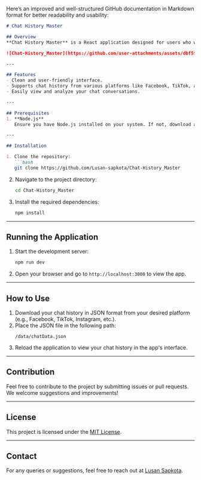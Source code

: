 Here’s an improved and well-structured GitHub documentation in Markdown format for better readability and usability:

```markdown
# Chat History Master

## Overview
**Chat History Master** is a React application designed for users who want to view chat history in a clean and organized interface. Simply upload your chat data in JSON format, and the app will display it for you.

![Chat-History_Master](https://github.com/user-attachments/assets/dbf5f7cd-59a8-4193-8f29-f35db5e455ee)

---

## Features
- Clean and user-friendly interface.
- Supports chat history from various platforms like Facebook, TikTok, and Instagram.
- Easily view and analyze your chat conversations.

---

## Prerequisites
1. **Node.js**  
   Ensure you have Node.js installed on your system. If not, download and install it from [Node.js Downloads](https://nodejs.org/en/download/package-manager).

---

## Installation

1. Clone the repository:
   ```bash
   git clone https://github.com/Lusan-sapkota/Chat-History_Master
   ```
   
2. Navigate to the project directory:
   ```bash
   cd Chat-History_Master
   ```

3. Install the required dependencies:
   ```bash
   npm install
   ```

---

## Running the Application

1. Start the development server:
   ```bash
   npm run dev
   ```
2. Open your browser and go to `http://localhost:3000` to view the app.

---

## How to Use

1. Download your chat history in JSON format from your desired platform (e.g., Facebook, TikTok, Instagram, etc.).
2. Place the JSON file in the following path:
   ```
   /data/chatData.json
   ```
3. Reload the application to view your chat history in the app's interface.

---

## Contribution
Feel free to contribute to the project by submitting issues or pull requests. We welcome suggestions and improvements!

---

## License
This project is licensed under the [MIT License](LICENSE).

---

## Contact
For any queries or suggestions, feel free to reach out at [Lusan Sapkota](https://github.com/Lusan-sapkota).
```
